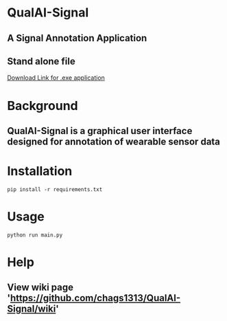 # QualAI-Signal
## A Signal Annotation Application

## Stand alone file 
[Download Link for .exe application](https://drive.google.com/file/d/1qGM6XhboWKBy236scnjpAWY1NHO6cM8b/view?usp=sharing)

# Background
## QualAI-Signal is a graphical user interface designed for annotation of wearable sensor data

# Installation
`pip install -r requirements.txt`

# Usage
`python run main.py`

# Help
## View wiki page 'https://github.com/chags1313/QualAI-Signal/wiki'
